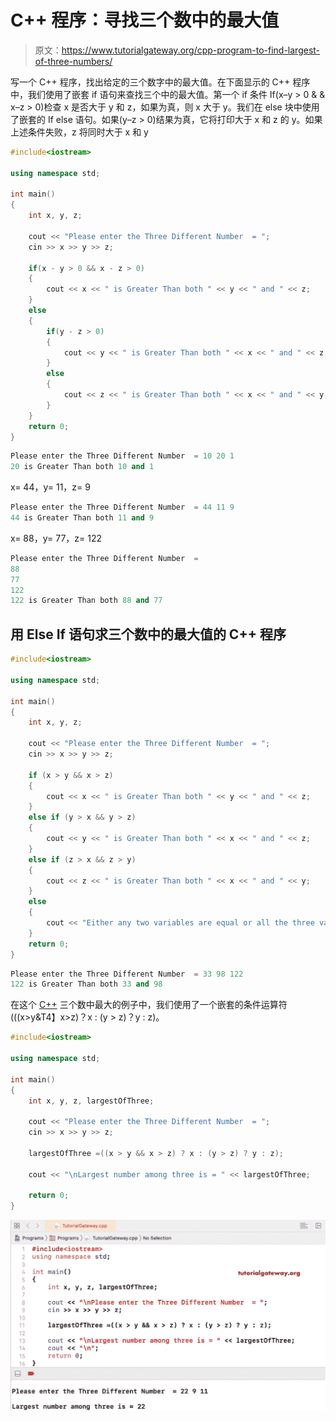 # C++ 程序：寻找三个数中的最大值

> 原文：<https://www.tutorialgateway.org/cpp-program-to-find-largest-of-three-numbers/>

写一个 C++ 程序，找出给定的三个数字中的最大值。在下面显示的 C++ 程序中，我们使用了嵌套 if 语句来查找三个中的最大值。第一个 if 条件 If(x–y > 0 & & x–z > 0)检查 x 是否大于 y 和 z，如果为真，则 x 大于 y。我们在 else 块中使用了嵌套的 If else 语句。如果(y–z > 0)结果为真，它将打印大于 x 和 z 的 y。如果上述条件失败，z 将同时大于 x 和 y

```cpp
#include<iostream>

using namespace std;

int main()
{
	int x, y, z;

	cout << "Please enter the Three Different Number  = ";
	cin >> x >> y >> z;

	if(x - y > 0 && x - z > 0)
	{
    	cout << x << " is Greater Than both " << y << " and " << z;  
	}         
	else
	{
		if(y - z > 0)
    	{
	  		cout << y << " is Greater Than both " << x << " and " << z;  
		}     
   		else
    	{
      		cout << z << " is Greater Than both " << x << " and " << y;  
		}
  	}
 	return 0;
}
```

```cpp
Please enter the Three Different Number  = 10 20 1
20 is Greater Than both 10 and 1
```

x= 44，y= 11，z= 9

```cpp
Please enter the Three Different Number  = 44 11 9
44 is Greater Than both 11 and 9
```

x= 88，y= 77，z= 122

```cpp
Please enter the Three Different Number  = 
88
77
122
122 is Greater Than both 88 and 77
```

## 用 Else If 语句求三个数中的最大值的 C++ 程序

```cpp
#include<iostream>

using namespace std;

int main()
{
    int x, y, z;

    cout << "Please enter the Three Different Number  = ";
    cin >> x >> y >> z;

    if (x > y && x > z)
    {
        cout << x << " is Greater Than both " << y << " and " << z;
    }
    else if (y > x && y > z)
    {
        cout << y << " is Greater Than both " << x << " and " << z;
    }
    else if (z > x && z > y)
    {
        cout << z << " is Greater Than both " << x << " and " << y;
    }
    else
    {
        cout << "Either any two variables are equal or all the three values are equal";
    }
    return 0;
}
```

```cpp
Please enter the Three Different Number  = 33 98 122
122 is Greater Than both 33 and 98
```

在这个 [C++](https://www.tutorialgateway.org/cpp-programs/) 三个数中最大的例子中，我们使用了一个嵌套的条件运算符(((x>y&T4】x>z)？x : (y > z)？y : z)。

```cpp
#include<iostream>

using namespace std;

int main()
{
	int x, y, z, largestOfThree;

	cout << "Please enter the Three Different Number  = ";
	cin >> x >> y >> z;

	largestOfThree =((x > y && x > z) ? x : (y > z) ? y : z);

	cout << "\nLargest number among three is = " << largestOfThree;

 	return 0;
}
```

![C++ Program to find Largest of Three Numbers 3](img/0b4205a07d414cd2ce129fe34be9e278.png)